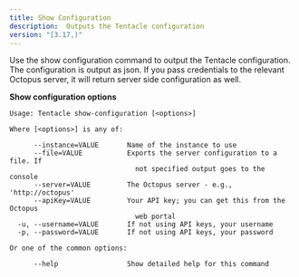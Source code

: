 ```yaml
---
title: Show Configuration
description:  Outputs the Tentacle configuration
version: "[3.17,)"
---
```


Use the show configuration command to output the Tentacle configuration. The configuration is output as json. If you pass credentials to the relevant Octopus server, it will return server side configuration as well.

**Show configuration options**

```text
Usage: Tentacle show-configuration [<options>]

Where [<options>] is any of:

      --instance=VALUE       Name of the instance to use
      --file=VALUE           Exports the server configuration to a file. If
                               not specified output goes to the console
      --server=VALUE         The Octopus server - e.g., 'http://octopus'
      --apiKey=VALUE         Your API key; you can get this from the Octopus
                               web portal
  -u, --username=VALUE       If not using API keys, your username
  -p, --password=VALUE       If not using API keys, your password

Or one of the common options:

      --help                 Show detailed help for this command
```
